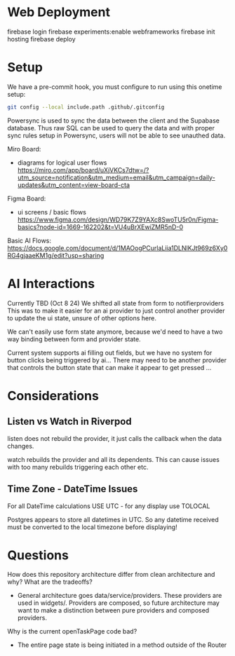 # Web Deployment 

firebase login 
firebase experiments:enable webframeworks 
firebase init hosting 
firebase deploy 


# Setup 

We have a pre-commit hook, you must configure to run using this onetime setup:
```bash
git config --local include.path .github/.gitconfig
```






Powersync is used to sync the data between the client and the Supabase database. Thus raw SQL can be used to query the data and with proper sync rules setup in Powersync, users will not be able to see unauthed data. 

Miro Board: 
- diagrams for logical user flows 
https://miro.com/app/board/uXjVKCs7dtw=/?utm_source=notification&utm_medium=email&utm_campaign=daily-updates&utm_content=view-board-cta

Figma Board: 
- ui screens / basic flows 
https://www.figma.com/design/WD79K7Z9YAXc8SwoTU5r0n/Figma-basics?node-id=1669-162202&t=VU4uBrXEwiZMR5nD-0

Basic AI Flows: 
https://docs.google.com/document/d/1MAOogPCurlaLiia1DLNlKJt969z6Xy0RG4gjaaeKM1g/edit?usp=sharing

# AI Interactions

Currently TBD (Oct 8 24) 
We shifted all state from form to notifierproviders 
This was to make it easier for an ai provider to just control another provider to update the ui state, unsure of other options here. 

We can't easily use form state anymore, because we'd need to have a two way binding between form and provider state. 

Current system supports ai filling out fields, but we have no system for button clicks being triggered by ai... 
There may need to be another provider that controls the button state that can make it appear to get pressed ... 

# Considerations

## Listen vs Watch in Riverpod

listen does not rebuild the provider, it just calls the callback when the data changes. 

watch rebuilds the provider and all its dependents. This can cause issues with too many rebuilds triggering each other etc. 

## Time Zone - DateTime Issues 
For all DateTime calculations USE UTC - for any display use TOLOCAL

Postgres appears to store all datetimes in UTC. 
So any datetime received must be converted to the local timezone before displaying! 


# Questions 

How does this repository architecture differ from clean architecture and why? What are the tradeoffs? 

- General architecture goes data/service/providers. These providers are used in widgets/. Providers are composed, so future architecture may want to make a distinction between pure providers and composed providers. 

Why is the current openTaskPage code bad? 

- The entire page state is being initiated in a method outside of the Router

